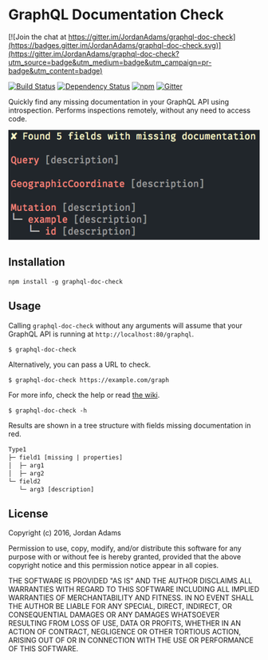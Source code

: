 GraphQL Documentation Check
========

[![Join the chat at https://gitter.im/JordanAdams/graphql-doc-check](https://badges.gitter.im/JordanAdams/graphql-doc-check.svg)](https://gitter.im/JordanAdams/graphql-doc-check?utm_source=badge&utm_medium=badge&utm_campaign=pr-badge&utm_content=badge)

[![Build Status](https://travis-ci.org/JordanAdams/graphql-doc-check.svg?branch=master)](https://travis-ci.org/JordanAdams/graphql-doc-check)
[![Dependency Status](https://david-dm.org/jordanadams/graphql-doc-check.svg)](https://david-dm.org/jordanadams/graphql-doc-check)
[![npm](https://img.shields.io/npm/v/graphql-doc-check.svg)](https://www.npmjs.com/package/graphql-doc-check)
[![Gitter](https://badges.gitter.im/JordanAdams/graphql-doc-check.svg)](https://gitter.im/JordanAdams/graphql-doc-check?utm_source=badge&utm_medium=badge&utm_campaign=pr-badge)

Quickly find any missing documentation in your GraphQL API using introspection. Performs inspections remotely, without any need to access code.

![Example screenshot](https://raw.githubusercontent.com/JordanAdams/graphql-doc-check/master/media/screenshot.png)

## Installation

    npm install -g graphql-doc-check

## Usage

Calling `graphql-doc-check` without any arguments will assume that your GraphQL
API is running at `http://localhost:80/graphql`.

    $ graphql-doc-check

Alternatively, you can pass a URL to check.

    $ graphql-doc-check https://example.com/graph

For more info, check the help or read [the wiki](https://github.com/JordanAdams/graphql-doc-check/wiki).

    $ graphql-doc-check -h

Results are shown in a tree structure with fields missing documentation in red.

    Type1
    ├─ field1 [missing | properties]
    │  ├─ arg1
    │  ├─ arg2
    └─ field2
       └─ arg3 [description]


## License

Copyright (c) 2016, Jordan Adams

Permission to use, copy, modify, and/or distribute this software for any purpose with or without fee is hereby granted, provided that the above copyright notice and this permission notice appear in all copies.

THE SOFTWARE IS PROVIDED "AS IS" AND THE AUTHOR DISCLAIMS ALL WARRANTIES WITH REGARD TO THIS SOFTWARE INCLUDING ALL IMPLIED WARRANTIES OF MERCHANTABILITY AND FITNESS. IN NO EVENT SHALL THE AUTHOR BE LIABLE FOR ANY SPECIAL, DIRECT, INDIRECT, OR CONSEQUENTIAL DAMAGES OR ANY DAMAGES WHATSOEVER RESULTING FROM LOSS OF USE, DATA OR PROFITS, WHETHER IN AN ACTION OF CONTRACT, NEGLIGENCE OR OTHER TORTIOUS ACTION, ARISING OUT OF OR IN CONNECTION WITH THE USE OR PERFORMANCE OF THIS SOFTWARE.
